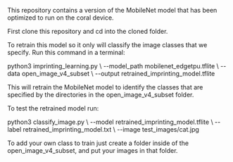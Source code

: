 This repository contains a version of the MobileNet model that has been optimized to run
on the coral device.

First clone this repository and cd into the cloned folder. 

To retrain this model so it only will classify the image classes that we specify. Run this command in
a terminal:

  python3 imprinting_learning.py \\
  --model_path mobilenet_edgetpu.tflite \\
  --data open_image_v4_subset \\
  --output retrained_imprinting_model.tflite

This will retrain the MobileNet model to identify the classes that are specified
by the directories in the open_image_v4_subset folder. 

To test the retrained model run:

python3 classify_image.py \\
--model retrained_imprinting_model.tflite \\
--label retrained_imprinting_model.txt \\
--image test_images/cat.jpg


To add your own class to train
just create a folder inside of the open_image_v4_subset, and put your images in that folder.
